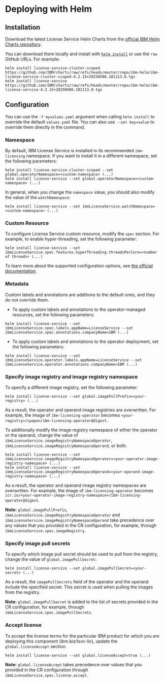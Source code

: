 # Deploying with Helm

## Installation

Download the latest License Service Helm Charts from the
[official IBM Helm Charts repository](https://github.com/IBM/charts/tree/master/repo/ibm-helm).

You can download them locally and install with [`helm install`](https://helm.sh/docs/helm/helm_install/) or use
the `raw` GitHub URLs. For example:

```shell
helm install license-service-cluster-scoped https://github.com/IBM/charts/raw/refs/heads/master/repo/ibm-helm/ibm-license-service-cluster-scoped-4.2.15+20250506.101113.0.tgz
helm install license-service https://github.com/IBM/charts/raw/refs/heads/master/repo/ibm-helm/ibm-license-service-4.2.15+20250506.101113.0.tgz
```

## Configuration

You can use the `-f myvalues.yaml` argument when calling `helm install` to override the default `values.yaml` file. You can also use `--set key=value` to override them directly in the command.

### Namespace

By default, IBM License Service is installed in its recommended `ibm-licensing` namespace. If you want to install it in a different namespace, set the following parameters:

```shell
helm install license-service-cluster-scoped --set global.operatorNamespace=<custom-namespace> (...)
helm install license-service --set global.operatorNamespace=<custom-namespace> (...)
```

In general, when you change the `namespace` value, you should also modify the value of the `watchNamespace`:

```shell
helm install license-service --set ibmLicenseService.watchNamespace=<custom-namespace> (...)
```

### Custom Resource

To configure License Service custom resource, modify the `spec` section. For example, to enable hyper-threading, set the following parameter:

```shell
helm install license-service --set ibmLicenseService.spec.features.hyperThreading.threadsPerCore=<number of threads> (...)
```

To learn more about the supported configuration options, see
[the official documentation](https://www.ibm.com/docs/en/cloud-paks/foundational-services/4.12.0?topic=service-configuring).

### Metadata

Custom labels and annotations are additions to the default ones, and they do not override them.

- To apply custom labels and annotations to the operator-managed resources, set the following parameters:

```shell
helm install license-service --set ibmLicenseService.spec.labels.appName=LicenseService --set ibmLicenseService.spec.annotations.companyName=IBM (...)
```

- To apply custom labels and annotations to the operator deployment, set the following parameters:

```shell
helm install license-service --set ibmLicenseService.operator.labels.appName=LicenseService --set ibmLicenseService.operator.annotations.companyName=IBM (...)
```

### Specify image registry and image registry namespace

To specify a different image registry, set the following parameter:

```shell
helm install license-service --set global.imagePullPrefix=<your-registry> (...)
```

As a result, the operator and operand image registries are overwritten. For example, the image of `ibm-licensing-operator` becomes `<your-registry>/cpopen/ibm-licensing-operator@digest`.

To additionally modify the image registry namespace of either the operator or the operand, change the value of
`ibmLicenseService.imageRegistryNamespaceOperator`, `ibmLicenseService.imageRegistryNamespaceOperand`, or both.

```shell
helm install license-service --set ibmLicenseService.imageRegistryNamespaceOperator=<your-operator-image-registry-namespace> (...)
helm install license-service --set ibmLicenseService.imageRegistryNamespaceOperand=<your-operand-image-registry-namespace> (...)
```

As a result, the operator and operand image registry namespaces are overwritten. For example, the image of `ibm-licensing-operator` becomes `icr.io/<your-operator-image-registry-namespace>/ibm-licensing-operator@digest`.

**Note:** `global.imagePullPrefix`, `ibmLicenseService.imageRegistryNamespaceOperator` and `ibmLicenseService.imageRegistryNamespaceOperand` take precedence over any values that you provided in the CR configuration, for example, through `ibmLicenseService.spec.imageRegistry`.

### Specify image pull secrets

To specify which image pull secret should be used to pull from the registry, change the value of `global.imagePullSecret`:

```shell
helm install license-service --set global.imagePullSecret=<your-secret> (...)
```

As a result, the `imagePullSecrets` field of the operator and the operand include the specified secret. This secret is used when pulling the images from the registry.

**Note:** `global.imagePullSecret` is added to the list of secrets provided in the CR configuration, for example, through `ibmLicenseService.spec.imagePullSecrets`.

### Accept license

To accept the license terms for the particular IBM product for which you are deploying this component (ibm.biz/lsvc-lic), update the `global.licenseAccept` section.

```shell
helm install license-service --set global.licenseAccept=true (...)
```

**Note:** `global.licenseAccept` takes precedence over values that you provided in the CR configuration through `ibmLicenseService.spec.license.accept`.
